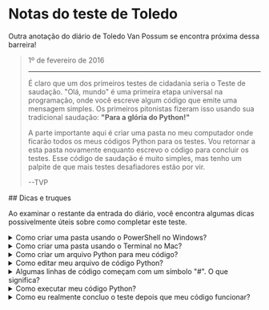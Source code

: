 # Notas do teste de Toledo

Outra anotação do diário de Toledo Van Possum se encontra próxima dessa barreira!

<blockquote>
1º de fevereiro de 2016
<hr/>
<p>
É claro que um dos primeiros testes de cidadania seria o Teste de saudação. "Olá, mundo" é uma primeira etapa universal na programação, onde você escreve algum código que emite uma mensagem simples. Os primeiros pitonistas fizeram isso usando sua tradicional saudação: <b>"Para a glória do Python!"</b>
</p>
<p>
A parte importante aqui é criar uma pasta no meu computador onde ficarão todos os meus códigos Python para os testes. Vou retornar a esta pasta novamente enquanto escrevo o código para concluir os testes. Esse código de saudação é muito simples, mas tenho um palpite de que mais testes desafiadores estão por vir.
</p>
<p>
--TVP
</p>
</blockquote>
## Dicas e truques

Ao examinar o restante da entrada do diário, você encontra algumas dicas possivelmente úteis sobre como completar este teste.

<details>
<summary>Como criar uma pasta usando o PowerShell no Windows?</summary>
Como você executará seu código Python a partir do terminal, talvez queira criar a pasta para seu código usando o terminal também. Você poderia criar uma pasta com a mesma facilidade usando o Windows Explorer, mas os comandos a seguir farão a mesma coisa.

Inicie o app PowerShell em seu computador. Digite o seguinte comando:

```bash
cd ~
```

O comando `cd` __altera o diretório de trabalho atual__ da sessão do terminal. É como abrir uma pasta no Windows Explorer. Ao usar o comando seguido de um `~` (til), você será levado ao diretório inicial.

Quando estiver lá, digite este comando na interface do PowerShell:

```bash
mkdir quest
```

Este comando __fará com que um novo diretório__ (uma pasta) chamado `quest` na sua pasta inicial. Você pode colocar todo o seu código Python para os testes nesta pasta. Por fim, é possível alterar seu diretório de trabalho atual para essa nova pasta, para que você possa criar e executar código Python a partir desse local.

```bash
cd quest
```

Agora, você está pronto para criar e executar algum código Python!

</details>
<details>
<summary>Como criar uma pasta usando o Terminal no Mac?</summary>
Como você executará seu código Python a partir do terminal, talvez queira criar a pasta para seu código usando o terminal também. Você poderia criar uma pasta com a mesma facilidade usando o app Finder, mas os comandos a seguir farão a mesma coisa.

Inicie o aplicativo Terminal (em aplicativos > Utilitários) em seu computador. Uma vez ali, digite o seguinte comando:

```bash
cd ~
```

O comando `cd` __altera o diretório de trabalho atual__ da sessão do terminal. É como abrir uma pasta no Finder. Ao usar o comando seguido de um `~` (til), você será levado ao seu __home directory__ (diretório inicial).

Quando estiver lá, digite este comando no Terminal:

```bash
mkdir quest
```

Este comando __fará um novo diretório__ (uma pasta) chamado `quest` na sua pasta inicial. Você pode colocar todo o seu código Python para os testes nesta pasta. Por fim, é possível alterar seu diretório de trabalho atual para essa nova pasta, para que você possa criar e executar código Python a partir desse local.

```bash
cd quest
```

Agora, você está pronto para criar e executar algum código Python!

</details>
<details>
<summary>Como criar um arquivo Python para meu código?</summary>
Antes de criar seu arquivo de código Python, __certifique-se de ter mudado para o diretório onde deseja usá-lo__ por meio do comando `cd`, conforme descrito nas etapas acima! Caso contrário, seu código pode acabar na pasta errada.

Se você seguiu os exemplos acima, pode mudar para o diretório de códigos com este comando:

```bash
cd ~/quest
```

Você pode verificar duas vezes se está na pasta correta com o comando `pwd` (apresentar diretório de trabalho):

```bash
pwd
```

Depois de fazer isso, você pode criar um novo arquivo de código Python nesta pasta com o nome que foi dito para usar para concluir o teste, `salutation.py`. No Windows/PowerShell, digite este comando:

```bash
New-Item -ItemType file salutation.py
```

No Mac ou Linux, digite este comando:

```bash
touch salutation.py
```

Observe a extensão `.py` no final do nome do arquivo. Todos os arquivos de código-fonte Python devem ter essa extensão, assim como um documento do Microsoft Word, pode ter a extensão `.docx` ou um arquivo de música pode ter uma extensão `.mp3`.

Agora que você tem um arquivo de código criado, pode abri-lo e gravar código nele!

</details>
<details>
<summary>Como editar meu arquivo de código Python?</summary>
Se você já tem um editor de texto favorito, basta usar! Se você não tiver certeza do que é um editor de texto ou gostaria de uma recomendação, então leia.

Ao escrever o código, você precisa usar algum tipo de __editor de texto__. Normalmente, você não edita o código diretamente no terminal. O terminal é exatamente onde executamos os comandos para o computador. Você também não abriria um arquivo de código em um processador de texto completo, como o Microsoft Word.

Há escolhas muito boas para editores do texto, mas um editor poderoso, razoavelmente simples e de texto livre que está disponível em todas as plataformas é o [Visual Studio Code](https://code.visualstudio.com/). Às vezes, vamos chamá-lo de "VS Code".

Observe que isso não é o mesmo que o [Visual Studio](https://visualstudio.microsoft.com/), que é um [ambiente de desenvolvimento integrado (IDE)](https://en.wikipedia.org/wiki/Integrated_development_environment) completo. Isso __não é o que você quer agora__, a menos que você já tenha usado antes e saiba o que está fazendo. Um IDE completo pode ser poderoso, mas todos os botões dentro dele podem ser muito confusos.

O VS Code, por outro lado, não tem tantos botões que você precisa aprender de imediato. Ele ainda tem muitos recursos, mas vamos manter o foco na edição de texto.

### Como abrir sua pasta de códigos com o VS Code

Depois de instalar o VS Code, inicie o aplicativo. Você verá uma tela em branco para começar. Em seguida, escolha __"File" then "Open..."__ ("Arquivo" e "Abrir...") na barra de menus. Na caixa de diálogo exibida, __navigate to the folder you created earlier__ (navegue até a pasta que você criou anteriormente). Escolha __a pasta que você criou, não o arquivo de origem Python__. Isso permitirá que você edite facilmente todos os arquivos na pasta.

A tela inicial que você verá no VS Code terá esta aparência. Clique no arquivo `salutation.py` para começar a editá-lo!

![vs code](images/python/vscode.png)

Nesse arquivo, você pode colar o seguinte código Python para concluir o teste:

```python
# Your first line of Python code is below!
print("For the glory of Python!")
```

Que deve ser parecido com isto:

![olá no vs code](images/python/hello.png)

Certifique-se de __save this file__ (salvar este arquivo) (Arquivo > Salvar) após editar o código!

</details>
<details>
<summary>Algumas linhas de código começam com um símbolo "#". O que significa?</summary>
Essas linhas de código são chamadas de __comentários__. Elas não são executadas quando o interpretador Python executa seu código. Os comentários são usados para fornecer notas e contexto para outros desenvolvedores (ou para você mesmo) para explicar o que um código faz.

</details>
<details>
<summary>Como executar meu código Python?</summary>
No aplicativo do terminal, verifique se o diretório de código é o seu __diretório de trabalho atual__. Se você seguiu este tutorial, poderá navegar até o diretório de códigos com este comando:

```bash
cd ~/quest
```

Se você atingiu esse ponto, deverá ter o comando `python3` disponível na janela do terminal. Para executar seu código Python, use este comando em seu terminal:

```bash
python3 salutation.py
```

Se o seu código funcionar como desejado, você deve ver o texto __Pela glória de Python!__ exibido em seu terminal! Muitos dos testes nesta área o instruirão a imprimir o texto dessa maneira.

</details>
<details>
<summary>Como eu realmente concluo o teste depois que meu código funcionar?</summary>
Depois que seu código estiver funcionando como desejado, você precisará inserir o caminho completo para seu arquivo no campo de texto à direita. Seguindo essas instruções, o caminho pode ser parecido com este em um PC.

```bash
C:\Users\susan\quest\salutation.py
```

...ou com esse em um Mac...

```bash
/Users/susan/quest/salutation.py
```

Cole este caminho de arquivo no campo de texto à direita e clique em *HACK*. Validaremos se o seu código funciona como esperado e armazenaremos a __pasta__ para usar depois. Você será instruído a colocar todo o seu código Python nesta pasta.

</details>
